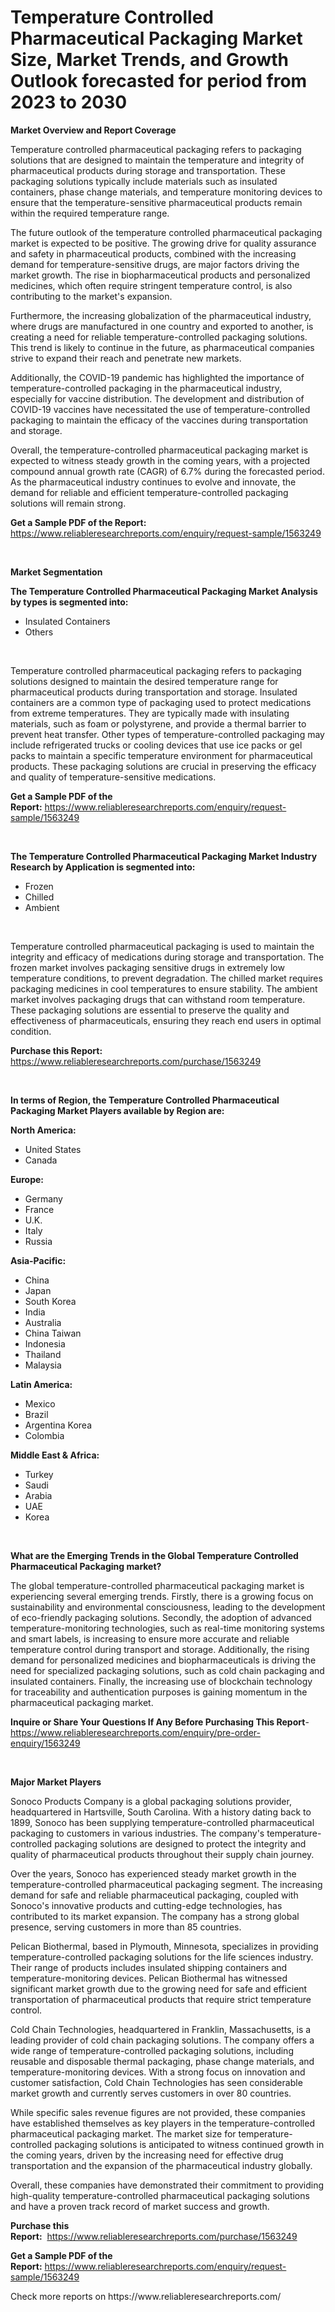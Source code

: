 <p><h1>Temperature Controlled Pharmaceutical Packaging Market Size, Market Trends, and Growth Outlook forecasted for period from 2023 to 2030</h1></p><p><strong>Market Overview and Report Coverage</strong></p>
<p><p>Temperature controlled pharmaceutical packaging refers to packaging solutions that are designed to maintain the temperature and integrity of pharmaceutical products during storage and transportation. These packaging solutions typically include materials such as insulated containers, phase change materials, and temperature monitoring devices to ensure that the temperature-sensitive pharmaceutical products remain within the required temperature range.</p><p>The future outlook of the temperature controlled pharmaceutical packaging market is expected to be positive. The growing drive for quality assurance and safety in pharmaceutical products, combined with the increasing demand for temperature-sensitive drugs, are major factors driving the market growth. The rise in biopharmaceutical products and personalized medicines, which often require stringent temperature control, is also contributing to the market's expansion.</p><p>Furthermore, the increasing globalization of the pharmaceutical industry, where drugs are manufactured in one country and exported to another, is creating a need for reliable temperature-controlled packaging solutions. This trend is likely to continue in the future, as pharmaceutical companies strive to expand their reach and penetrate new markets.</p><p>Additionally, the COVID-19 pandemic has highlighted the importance of temperature-controlled packaging in the pharmaceutical industry, especially for vaccine distribution. The development and distribution of COVID-19 vaccines have necessitated the use of temperature-controlled packaging to maintain the efficacy of the vaccines during transportation and storage.</p><p>Overall, the temperature-controlled pharmaceutical packaging market is expected to witness steady growth in the coming years, with a projected compound annual growth rate (CAGR) of 6.7% during the forecasted period. As the pharmaceutical industry continues to evolve and innovate, the demand for reliable and efficient temperature-controlled packaging solutions will remain strong.</p></p>
<p><strong>Get a Sample PDF of the Report:</strong> <a href="https://www.reliableresearchreports.com/enquiry/request-sample/1563249">https://www.reliableresearchreports.com/enquiry/request-sample/1563249</a></p>
<p>&nbsp;</p>
<p><strong>Market Segmentation</strong></p>
<p><strong>The Temperature Controlled Pharmaceutical Packaging Market Analysis by types is segmented into:</strong></p>
<p><ul><li>Insulated Containers</li><li>Others</li></ul></p>
<p>&nbsp;</p>
<p><p>Temperature controlled pharmaceutical packaging refers to packaging solutions designed to maintain the desired temperature range for pharmaceutical products during transportation and storage. Insulated containers are a common type of packaging used to protect medications from extreme temperatures. They are typically made with insulating materials, such as foam or polystyrene, and provide a thermal barrier to prevent heat transfer. Other types of temperature-controlled packaging may include refrigerated trucks or cooling devices that use ice packs or gel packs to maintain a specific temperature environment for pharmaceutical products. These packaging solutions are crucial in preserving the efficacy and quality of temperature-sensitive medications.</p></p>
<p><strong>Get a Sample PDF of the Report:</strong>&nbsp;<a href="https://www.reliableresearchreports.com/enquiry/request-sample/1563249">https://www.reliableresearchreports.com/enquiry/request-sample/1563249</a></p>
<p>&nbsp;</p>
<p><strong>The Temperature Controlled Pharmaceutical Packaging Market Industry Research by Application is segmented into:</strong></p>
<p><ul><li>Frozen</li><li>Chilled</li><li>Ambient</li></ul></p>
<p>&nbsp;</p>
<p><p>Temperature controlled pharmaceutical packaging is used to maintain the integrity and efficacy of medications during storage and transportation. The frozen market involves packaging sensitive drugs in extremely low temperature conditions, to prevent degradation. The chilled market requires packaging medicines in cool temperatures to ensure stability. The ambient market involves packaging drugs that can withstand room temperature. These packaging solutions are essential to preserve the quality and effectiveness of pharmaceuticals, ensuring they reach end users in optimal condition.</p></p>
<p><strong>Purchase this Report:</strong>&nbsp; <a href="https://www.reliableresearchreports.com/purchase/1563249">https://www.reliableresearchreports.com/purchase/1563249</a></p>
<p>&nbsp;</p>
<p><strong>In terms of Region, the Temperature Controlled Pharmaceutical Packaging Market Players available by Region are:</strong></p>
<p>
    <p> <strong> North America: </strong>
        <ul>
            <li>United States</li>
            <li>Canada</li>
        </ul>
        </p> 
    <p> <strong> Europe: </strong>
        <ul>
            <li>Germany</li>
            <li>France</li>
            <li>U.K.</li>
            <li>Italy</li>
            <li>Russia</li>
        </ul>
        </p> 
    <p> <strong> Asia-Pacific: </strong>
        <ul>
            <li>China</li>
            <li>Japan</li>
            <li>South Korea</li>
            <li>India</li>
            <li>Australia</li>
            <li>China Taiwan</li>
            <li>Indonesia</li>
            <li>Thailand</li>
            <li>Malaysia</li>
        </ul>
        </p> 
    <p> <strong> Latin America: </strong>
        <ul>
            <li>Mexico</li>
            <li>Brazil</li>
            <li>Argentina Korea</li>
            <li>Colombia</li>
        </ul>
        </p> 
    <p> <strong> Middle East & Africa: </strong>
        <ul>
            <li>Turkey</li>
            <li>Saudi</li>
            <li>Arabia</li>
            <li>UAE</li>
            <li>Korea</li>
        </ul>
    </p>
    </p>
<p>&nbsp;</p>
<p><strong>What are the Emerging Trends in the Global Temperature Controlled Pharmaceutical Packaging market?</strong></p>
<p><p>The global temperature-controlled pharmaceutical packaging market is experiencing several emerging trends. Firstly, there is a growing focus on sustainability and environmental consciousness, leading to the development of eco-friendly packaging solutions. Secondly, the adoption of advanced temperature-monitoring technologies, such as real-time monitoring systems and smart labels, is increasing to ensure more accurate and reliable temperature control during transport and storage. Additionally, the rising demand for personalized medicines and biopharmaceuticals is driving the need for specialized packaging solutions, such as cold chain packaging and insulated containers. Finally, the increasing use of blockchain technology for traceability and authentication purposes is gaining momentum in the pharmaceutical packaging market.</p></p>
<p><strong>Inquire or Share Your Questions If Any Before Purchasing This Report</strong>- <a href="https://www.reliableresearchreports.com/enquiry/pre-order-enquiry/1563249">https://www.reliableresearchreports.com/enquiry/pre-order-enquiry/1563249</a></p>
<p>&nbsp;</p>
<p><strong>Major Market Players</strong></p>
<p><p>Sonoco Products Company is a global packaging solutions provider, headquartered in Hartsville, South Carolina. With a history dating back to 1899, Sonoco has been supplying temperature-controlled pharmaceutical packaging to customers in various industries. The company's temperature-controlled packaging solutions are designed to protect the integrity and quality of pharmaceutical products throughout their supply chain journey.</p><p>Over the years, Sonoco has experienced steady market growth in the temperature-controlled pharmaceutical packaging segment. The increasing demand for safe and reliable pharmaceutical packaging, coupled with Sonoco's innovative products and cutting-edge technologies, has contributed to its market expansion. The company has a strong global presence, serving customers in more than 85 countries.</p><p>Pelican Biothermal, based in Plymouth, Minnesota, specializes in providing temperature-controlled packaging solutions for the life sciences industry. Their range of products includes insulated shipping containers and temperature-monitoring devices. Pelican Biothermal has witnessed significant market growth due to the growing need for safe and efficient transportation of pharmaceutical products that require strict temperature control.</p><p>Cold Chain Technologies, headquartered in Franklin, Massachusetts, is a leading provider of cold chain packaging solutions. The company offers a wide range of temperature-controlled packaging solutions, including reusable and disposable thermal packaging, phase change materials, and temperature-monitoring devices. With a strong focus on innovation and customer satisfaction, Cold Chain Technologies has seen considerable market growth and currently serves customers in over 80 countries.</p><p>While specific sales revenue figures are not provided, these companies have established themselves as key players in the temperature-controlled pharmaceutical packaging market. The market size for temperature-controlled packaging solutions is anticipated to witness continued growth in the coming years, driven by the increasing need for effective drug transportation and the expansion of the pharmaceutical industry globally.</p><p>Overall, these companies have demonstrated their commitment to providing high-quality temperature-controlled pharmaceutical packaging solutions and have a proven track record of market success and growth.</p></p>
<p><strong>Purchase this Report:</strong>&nbsp;&nbsp;<a href="https://www.reliableresearchreports.com/purchase/1563249">https://www.reliableresearchreports.com/purchase/1563249</a></p>
<p></p>
<p><strong>Get a Sample PDF of the Report:</strong>&nbsp;<a href="https://www.reliableresearchreports.com/enquiry/request-sample/1563249">https://www.reliableresearchreports.com/enquiry/request-sample/1563249</a></p>
<p>Check more reports on https://www.reliableresearchreports.com/</p>